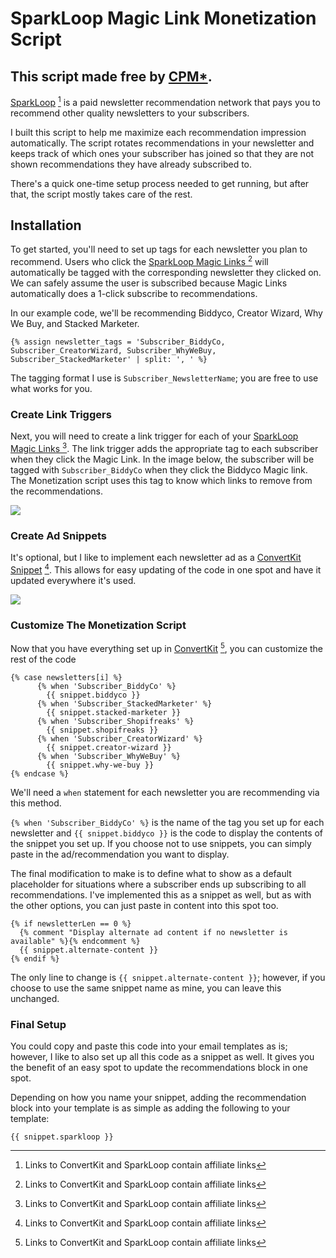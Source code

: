 # SparkLoop Magic Link Monetization Script
## This script made free by [CPM*](https://www.skool.com/community-powered-marketing-3266/about). 
[SparkLoop](https://dash.sparkloop.app/signup?aff=e3f393b8) [^1] is a paid newsletter recommendation network that pays you to recommend other quality newsletters to your subscribers.

I built this script to help me maximize each recommendation impression automatically. The script rotates recommendations in your newsletter and keeps track of which ones your subscriber has joined so that they are not shown recommendations they have already subscribed to.

There's a quick one-time setup process needed to get running, but after that, the script mostly takes care of the rest.

## Installation

To get started, you'll need to set up tags for each newsletter you plan to recommend. Users who click the [SparkLoop Magic Links ](https://dash.sparkloop.app/signup?aff=e3f393b8) [^1] will automatically be tagged with the corresponding newsletter they clicked on. We can safely assume the user is subscribed because Magic Links automatically does a 1-click subscribe to recommendations.

In our example code, we'll be recommending Biddyco, Creator Wizard, Why We Buy, and Stacked Marketer.

```
{% assign newsletter_tags = 'Subscriber_BiddyCo, Subscriber_CreatorWizard, Subscriber_WhyWeBuy, Subscriber_StackedMarketer' | split: ', ' %}
```
The tagging format I use is `Subscriber_NewsletterName`; you are free to use what works for you.

### Create Link Triggers
Next, you will need to create a link trigger for each of your [SparkLoop Magic Links ](https://dash.sparkloop.app/signup?aff=e3f393b8) [^1]. The link trigger adds the appropriate tag to each subscriber when they click the Magic Link. In the image below, the subscriber will be tagged with `Subscriber_BiddyCo` when they click the Biddyco Magic link. The Monetization script uses this tag to know which links to remove from the recommendations.

![](linktrigger-rule.png)

### Create Ad Snippets
It's optional, but I like to implement each newsletter ad as a [ConvertKit Snippet](https://convertkit.com/?lmref=lfsx1g) [^1]. This allows for easy updating of the code in one spot and have it updated everywhere it's used.

![](biddyco-snippet.png)

### Customize The Monetization Script
Now that you have everything set up in [ConvertKit](https://convertkit.com/?lmref=lfsx1g) [^1], you can customize the rest of the code

```
{% case newsletters[i] %}
      {% when 'Subscriber_BiddyCo' %}
        {{ snippet.biddyco }}
      {% when 'Subscriber_StackedMarketer' %}
        {{ snippet.stacked-marketer }}
      {% when 'Subscriber_Shopifreaks' %}
        {{ snippet.shopifreaks }}
      {% when 'Subscriber_CreatorWizard' %}
        {{ snippet.creator-wizard }}
      {% when 'Subscriber_WhyWeBuy' %}
        {{ snippet.why-we-buy }}
{% endcase %}
```
We'll need a `when` statement for each newsletter you are recommending via this method.

`{% when 'Subscriber_BiddyCo' %}` is the name of the tag you set up for each newsletter and `{{ snippet.biddyco }}` is the code to display the contents of the snippet you set up. If you choose not to use snippets, you can simply paste in the ad/recommendation you want to display.

The final modification to make is to define what to show as a default placeholder for situations where a subscriber ends up subscribing to all recommendations. I've implemented this as a snippet as well, but as with the other options, you can just paste in content into this spot too.

```
{% if newsletterLen == 0 %}
  {% comment "Display alternate ad content if no newsletter is available" %}{% endcomment %}
  {{ snippet.alternate-content }}
{% endif %}
```

The only line to change is `{{ snippet.alternate-content }}`; however, if you choose to use the same snippet name as mine, you can leave this unchanged.

### Final Setup

You could copy and paste this code into your email templates as is; however, I like to also set up all this code as a snippet as well. It gives you the benefit of an easy spot to update the recommendations block in one spot.



Depending on how you name your snippet, adding the recommendation block into your template is as simple as adding the following to your template:

`{{ snippet.sparkloop }}`

[^1]: Links to ConvertKit and SparkLoop contain affiliate links
